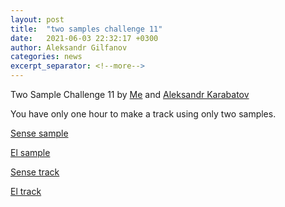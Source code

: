 ```yaml
---
layout: post
title:  "two samples challenge 11"
date:   2021-06-03 22:32:17 +0300
author: Aleksandr Gilfanov
categories: news
excerpt_separator: <!--more-->
---
```

Two Sample Challenge 11 by
[Me](https://github.com/aleksandrgilfanov) and
[Aleksandr Karabatov](https://github.com/elektron314)

You have only one hour to make a track using only two samples.
<!--more-->

[Sense sample](/mp3/sample-2021-11-sense.mp3)

[El sample](/mp3/sample-2021-11-el.mp3)

[Sense track](/mp3/track-2021-11-sense.mp3)

[El track](/mp3/track-2021-11-el.mp3)
